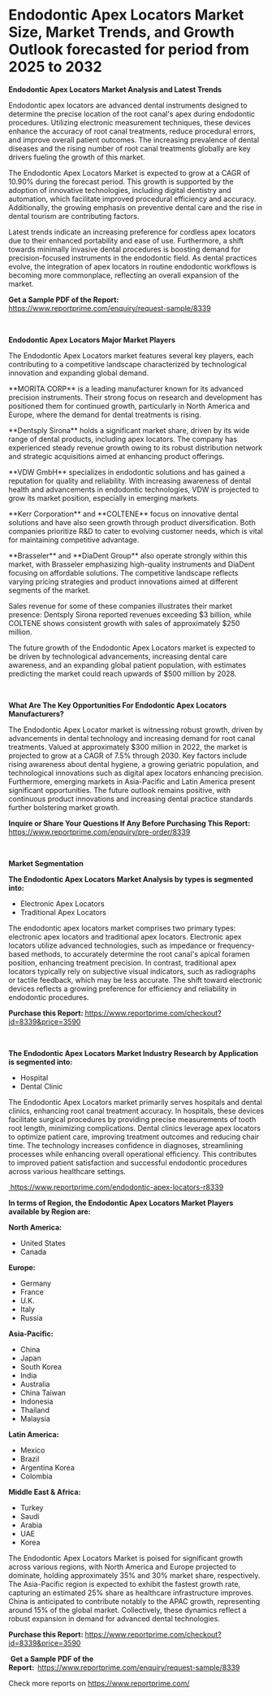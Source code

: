 <p><h1>Endodontic Apex Locators Market Size, Market Trends, and Growth Outlook forecasted for period from 2025 to 2032</h1></p><p><strong>Endodontic Apex Locators Market Analysis and Latest Trends</strong></p>
<p><p>Endodontic apex locators are advanced dental instruments designed to determine the precise location of the root canal's apex during endodontic procedures. Utilizing electronic measurement techniques, these devices enhance the accuracy of root canal treatments, reduce procedural errors, and improve overall patient outcomes. The increasing prevalence of dental diseases and the rising number of root canal treatments globally are key drivers fueling the growth of this market.</p><p>The Endodontic Apex Locators Market is expected to grow at a CAGR of 10.90% during the forecast period. This growth is supported by the adoption of innovative technologies, including digital dentistry and automation, which facilitate improved procedural efficiency and accuracy. Additionally, the growing emphasis on preventive dental care and the rise in dental tourism are contributing factors. </p><p>Latest trends indicate an increasing preference for cordless apex locators due to their enhanced portability and ease of use. Furthermore, a shift towards minimally invasive dental procedures is boosting demand for precision-focused instruments in the endodontic field. As dental practices evolve, the integration of apex locators in routine endodontic workflows is becoming more commonplace, reflecting an overall expansion of the market.</p></p>
<p><strong>Get a Sample PDF of the Report:&nbsp;</strong> <a href="https://www.reportprime.com/enquiry/request-sample/8339?utm_campaign=2528&utm_medium=2&utm_source=Github&utm_content=ia&utm_term=19032025&utm_id=endodontic-apex-locators">https://www.reportprime.com/enquiry/request-sample/8339</a></p>
<p>&nbsp;</p>
<p><strong>Endodontic Apex Locators Major Market Players</strong></p>
<p><p>The Endodontic Apex Locators market features several key players, each contributing to a competitive landscape characterized by technological innovation and expanding global demand. </p><p>**MORITA CORP** is a leading manufacturer known for its advanced precision instruments. Their strong focus on research and development has positioned them for continued growth, particularly in North America and Europe, where the demand for dental treatments is rising.</p><p>**Dentsply Sirona** holds a significant market share, driven by its wide range of dental products, including apex locators. The company has experienced steady revenue growth owing to its robust distribution network and strategic acquisitions aimed at enhancing product offerings.</p><p>**VDW GmbH** specializes in endodontic solutions and has gained a reputation for quality and reliability. With increasing awareness of dental health and advancements in endodontic technologies, VDW is projected to grow its market position, especially in emerging markets.</p><p>**Kerr Corporation** and **COLTENE** focus on innovative dental solutions and have also seen growth through product diversification. Both companies prioritize R&D to cater to evolving customer needs, which is vital for maintaining competitive advantage.</p><p>**Brasseler** and **DiaDent Group** also operate strongly within this market, with Brasseler emphasizing high-quality instruments and DiaDent focusing on affordable solutions. The competitive landscape reflects varying pricing strategies and product innovations aimed at different segments of the market.</p><p>Sales revenue for some of these companies illustrates their market presence: Dentsply Sirona reported revenues exceeding $3 billion, while COLTENE shows consistent growth with sales of approximately $250 million. </p><p>The future growth of the Endodontic Apex Locators market is expected to be driven by technological advancements, increasing dental care awareness, and an expanding global patient population, with estimates predicting the market could reach upwards of $500 million by 2028.</p></p>
<p>&nbsp;</p>
<p><strong>What Are The Key Opportunities For Endodontic Apex Locators Manufacturers?</strong></p>
<p><p>The Endodontic Apex Locator market is witnessing robust growth, driven by advancements in dental technology and increasing demand for root canal treatments. Valued at approximately $300 million in 2022, the market is projected to grow at a CAGR of 7.5% through 2030. Key factors include rising awareness about dental hygiene, a growing geriatric population, and technological innovations such as digital apex locators enhancing precision. Furthermore, emerging markets in Asia-Pacific and Latin America present significant opportunities. The future outlook remains positive, with continuous product innovations and increasing dental practice standards further bolstering market growth.</p></p>
<p><strong>Inquire or Share Your Questions If Any Before Purchasing This Report:</strong> <a href="https://www.reportprime.com/enquiry/pre-order/8339?utm_campaign=2528&utm_medium=2&utm_source=Github&utm_content=ia&utm_term=19032025&utm_id=endodontic-apex-locators">https://www.reportprime.com/enquiry/pre-order/8339</a></p>
<p>&nbsp;</p>
<p><strong>Market Segmentation</strong></p>
<p><strong>The Endodontic Apex Locators Market Analysis by types is segmented into:</strong></p>
<p><ul><li>Electronic Apex Locators</li><li>Traditional Apex Locators</li></ul></p>
<p><p>The endodontic apex locators market comprises two primary types: electronic apex locators and traditional apex locators. Electronic apex locators utilize advanced technologies, such as impedance or frequency-based methods, to accurately determine the root canal's apical foramen position, enhancing treatment precision. In contrast, traditional apex locators typically rely on subjective visual indicators, such as radiographs or tactile feedback, which may be less accurate. The shift toward electronic devices reflects a growing preference for efficiency and reliability in endodontic procedures.</p></p>
<p><strong>Purchase this Report:&nbsp;</strong><a href="https://www.reportprime.com/checkout?id=8339&price=3590&utm_campaign=2528&utm_medium=2&utm_source=Github&utm_content=ia&utm_term=19032025&utm_id=endodontic-apex-locators">https://www.reportprime.com/checkout?id=8339&price=3590</a></p>
<p>&nbsp;</p>
<p><strong>The Endodontic Apex Locators Market Industry Research by Application is segmented into:</strong></p>
<p><ul><li>Hospital</li><li>Dental Clinic</li></ul></p>
<p><p>The Endodontic Apex Locators market primarily serves hospitals and dental clinics, enhancing root canal treatment accuracy. In hospitals, these devices facilitate surgical procedures by providing precise measurements of tooth root length, minimizing complications. Dental clinics leverage apex locators to optimize patient care, improving treatment outcomes and reducing chair time. The technology increases confidence in diagnoses, streamlining processes while enhancing overall operational efficiency. This contributes to improved patient satisfaction and successful endodontic procedures across various healthcare settings.</p></p>
<p><a href="https://www.reportprime.com/endodontic-apex-locators-r8339?utm_campaign=2528&utm_medium=2&utm_source=Github&utm_content=ia&utm_term=19032025&utm_id=endodontic-apex-locators">&nbsp;https://www.reportprime.com/endodontic-apex-locators-r8339</a></p>
<p><strong>In terms of Region, the Endodontic Apex Locators Market Players available by Region are:</strong></p>
<p>
    <p> <strong> North America: </strong>
        <ul>
            <li>United States</li>
            <li>Canada</li>
        </ul>
        </p> 
    <p> <strong> Europe: </strong>
        <ul>
            <li>Germany</li>
            <li>France</li>
            <li>U.K.</li>
            <li>Italy</li>
            <li>Russia</li>
        </ul>
        </p> 
    <p> <strong> Asia-Pacific: </strong>
        <ul>
            <li>China</li>
            <li>Japan</li>
            <li>South Korea</li>
            <li>India</li>
            <li>Australia</li>
            <li>China Taiwan</li>
            <li>Indonesia</li>
            <li>Thailand</li>
            <li>Malaysia</li>
        </ul>
        </p> 
    <p> <strong> Latin America: </strong>
        <ul>
            <li>Mexico</li>
            <li>Brazil</li>
            <li>Argentina Korea</li>
            <li>Colombia</li>
        </ul>
        </p> 
    <p> <strong> Middle East & Africa: </strong>
        <ul>
            <li>Turkey</li>
            <li>Saudi</li>
            <li>Arabia</li>
            <li>UAE</li>
            <li>Korea</li>
        </ul>
    </p>
    </p>
<p><p>The Endodontic Apex Locators Market is poised for significant growth across various regions, with North America and Europe projected to dominate, holding approximately 35% and 30% market share, respectively. The Asia-Pacific region is expected to exhibit the fastest growth rate, capturing an estimated 25% share as healthcare infrastructure improves. China is anticipated to contribute notably to the APAC growth, representing around 15% of the global market. Collectively, these dynamics reflect a robust expansion in demand for advanced dental technologies.</p></p>
<p><strong>Purchase this Report: </strong><a href="https://www.reportprime.com/checkout?id=8339&price=3590&utm_campaign=2528&utm_medium=2&utm_source=Github&utm_content=ia&utm_term=19032025&utm_id=endodontic-apex-locators">https://www.reportprime.com/checkout?id=8339&price=3590</a></p>
<p>&nbsp;<strong>Get a Sample PDF of the Report:&nbsp;&nbsp;</strong><a href="https://www.reportprime.com/enquiry/request-sample/8339?utm_campaign=2528&utm_medium=2&utm_source=Github&utm_content=ia&utm_term=19032025&utm_id=endodontic-apex-locators">https://www.reportprime.com/enquiry/request-sample/8339</a></p>
<p><strong></strong></p>
<p>Check more reports on <a href="https://www.reportprime.com/?utm_campaign=2528&utm_medium=2&utm_source=Github&utm_content=ia&utm_term=19032025&utm_id=endodontic-apex-locators">https://www.reportprime.com/</a></p>